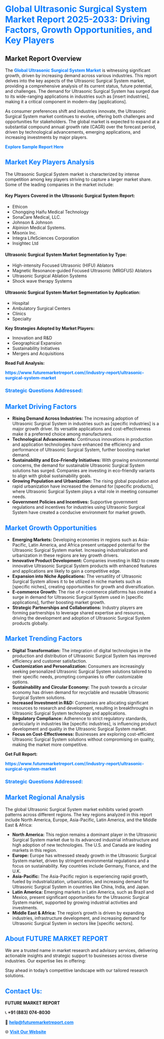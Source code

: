 <h1 style="color: #007BFF;">Global Ultrasonic Surgical System Market Report 2025-2033: Driving Factors, Growth Opportunities, and Key Players</h1>

<section id="overview">
<h2>Market Report Overview</h2>
<p>The <a href="https://www.futuremarketreport.com//industry-report/ultrasonic-surgical-system-market" style="color: #007BFF; text-decoration: none;"><strong>Global Ultrasonic Surgical System Market</strong></a> is witnessing significant growth, driven by increasing demand across various industries. This report delves into the key aspects of the Ultrasonic Surgical System market, providing a comprehensive analysis of its current status, future potential, and challenges. The demand for Ultrasonic Surgical System has surged due to its wide-ranging applications in industries such as [insert industries], making it a critical component in modern-day [applications].</p>
<p>As consumer preferences shift and industries innovate, the Ultrasonic Surgical System market continues to evolve, offering both challenges and opportunities for stakeholders. The global market is expected to expand at a substantial compound annual growth rate (CAGR) over the forecast period, driven by technological advancements, emerging applications, and increasing investments by major players.</p>
</section>

<section id="overview">
<p><a href="https://www.futuremarketreport.com//request-sample/reportId=64855" style="color: #007BFF; text-decoration: none;"><strong>Explore Sample Report Here</strong></a></p>
</section>

<section id="key-players">
<h2 style="color: #007BFF;">Market Key Players Analysis</h2>
<p>The Ultrasonic Surgical System market is characterized by intense competition among key players striving to capture a larger market share. Some of the leading companies in the market include:</p>
<h4>Key Players Covered in the Ultrasonic Surgical System Report:</h4>
<ul><li>Ethicon</li><li>Chongqing Haifu Medical Technology</li><li>SonaCare Medical, LLC.</li><li>Johnson &amp; Johnson</li><li>Alpinion Medical Systems.</li><li>Misonix Inc.</li><li>Integra LifeSciences Corporation</li><li>Insightec Ltd</li></ul>
<h4>Ultrasonic Surgical System Market Segmentation by Type:</h4>
<ul><li>High-intensity Focused Ultrasonic (HIFU) Ablators</li><li>Magnetic Resonance-guided Focused Ultrasonic (MRGFUS) Ablators</li><li>Ultrasonic Surgical Ablation Systems</li><li>Shock wave therapy Systems</li></ul>

<h4>Ultrasonic Surgical System Market Segmentation by Application:</h4>
<ul><li>Hospital</li><li>Ambulatory Surgical Centers</li><li>Clinics</li><li>Specialty</li></ul>
<p><strong>Key Strategies Adopted by Market Players:</strong></p>
<ul>
<li>Innovation and R&D</li>
<li>Geographical Expansion</li>
<li>Sustainability Initiatives</li>
<li>Mergers and Acquisitions</li>
</ul>
</section>

<section>
<p><strong>Read Full Analysis: </strong></p><a href="https://www.futuremarketreport.com//industry-report/ultrasonic-surgical-system-market" style="color: #007BFF; text-decoration: none;"><strong>https://www.futuremarketreport.com//industry-report/ultrasonic-surgical-system-market</strong></a>
<h3 style="color: #007BFF;">Strategic Questions Addressed:</h3>
</section>

<section id="driving-factors">
<h2 style="color: #007BFF;">Market Driving Factors</h2>
<ul>
<li><strong>Rising Demand Across Industries:</strong> The increasing adoption of Ultrasonic Surgical System in industries such as [specific industries] is a major growth driver. Its versatile applications and cost-effectiveness make it a preferred choice among manufacturers.</li>
<li><strong>Technological Advancements:</strong> Continuous innovations in production and application technologies have enhanced the efficiency and performance of Ultrasonic Surgical System, further boosting market demand.</li>
<li><strong>Sustainability and Eco-Friendly Initiatives:</strong> With growing environmental concerns, the demand for sustainable Ultrasonic Surgical System solutions has surged. Companies are investing in eco-friendly variants to align with global sustainability goals.</li>
<li><strong>Growing Population and Urbanization:</strong> The rising global population and rapid urbanization have increased the demand for [specific products], where Ultrasonic Surgical System plays a vital role in meeting consumer needs.</li>
<li><strong>Government Policies and Incentives:</strong> Supportive government regulations and incentives for industries using Ultrasonic Surgical System have created a conducive environment for market growth.</li>
</ul>
</section>

<section id="growth-opportunities">
<h2 style="color: #007BFF;">Market Growth Opportunities</h2>
<ul>
<li><strong>Emerging Markets:</strong> Developing economies in regions such as Asia-Pacific, Latin America, and Africa present untapped potential for the Ultrasonic Surgical System market. Increasing industrialization and urbanization in these regions are key growth drivers.</li>
<li><strong>Innovative Product Development:</strong> Companies investing in R&D to create innovative Ultrasonic Surgical System products with enhanced features and applications are likely to gain a competitive edge.</li>
<li><strong>Expansion into Niche Applications:</strong> The versatility of Ultrasonic Surgical System allows it to be utilized in niche markets such as [specific niches], creating opportunities for growth and diversification.</li>
<li><strong>E-commerce Growth:</strong> The rise of e-commerce platforms has created a surge in demand for Ultrasonic Surgical System used in [specific applications], further boosting market growth.</li>
<li><strong>Strategic Partnerships and Collaborations:</strong> Industry players are forming partnerships to leverage shared expertise and resources, driving the development and adoption of Ultrasonic Surgical System products globally.</li>
</ul>
</section>

<section id="trending-factors">
<h2 style="color: #007BFF;">Market Trending Factors</h2>
<ul>
<li><strong>Digital Transformation:</strong> The integration of digital technologies in the production and distribution of Ultrasonic Surgical System has improved efficiency and customer satisfaction.</li>
<li><strong>Customization and Personalization:</strong> Consumers are increasingly seeking personalized Ultrasonic Surgical System solutions tailored to their specific needs, prompting companies to offer customizable options.</li>
<li><strong>Sustainability and Circular Economy:</strong> The push towards a circular economy has driven demand for recyclable and reusable Ultrasonic Surgical System solutions.</li>
<li><strong>Increased Investment in R&D:</strong> Companies are allocating significant resources to research and development, resulting in breakthroughs in Ultrasonic Surgical System technology and applications.</li>
<li><strong>Regulatory Compliance:</strong> Adherence to strict regulatory standards, particularly in industries like [specific industries], is influencing product development and quality in the Ultrasonic Surgical System market.</li>
<li><strong>Focus on Cost-Effectiveness:</strong> Businesses are exploring cost-efficient Ultrasonic Surgical System solutions without compromising on quality, making the market more competitive.</li>
</ul>
</section>

<section>
<p><strong>Get Full Report: </strong></p><a href="https://www.futuremarketreport.com//industry-report/ultrasonic-surgical-system-market" style="color: #007BFF; text-decoration: none;"><strong>https://www.futuremarketreport.com//industry-report/ultrasonic-surgical-system-market</strong></a>
<h3 style="color: #007BFF;">Strategic Questions Addressed:</h3>
</section>


<section id="regional-analysis">
<h2 style="color: #007BFF;">Market Regional Analysis</h2>
<p>The global Ultrasonic Surgical System market exhibits varied growth patterns across different regions. The key regions analyzed in this report include North America, Europe, Asia-Pacific, Latin America, and the Middle East & Africa:</p>
<ul>
<li><strong>North America:</strong> This region remains a dominant player in the Ultrasonic Surgical System market due to its advanced industrial infrastructure and high adoption of new technologies. The U.S. and Canada are leading markets in this region.</li>
<li><strong>Europe:</strong> Europe has witnessed steady growth in the Ultrasonic Surgical System market, driven by stringent environmental regulations and a focus on sustainability. Key countries include Germany, France, and the U.K.</li>
<li><strong>Asia-Pacific:</strong> The Asia-Pacific region is experiencing rapid growth, fueled by industrialization, urbanization, and increasing demand for Ultrasonic Surgical System in countries like China, India, and Japan.</li>
<li><strong>Latin America:</strong> Emerging markets in Latin America, such as Brazil and Mexico, present significant opportunities for the Ultrasonic Surgical System market, supported by growing industrial activities and investments.</li>
<li><strong>Middle East & Africa:</strong> The region’s growth is driven by expanding industries, infrastructure development, and increasing demand for Ultrasonic Surgical System in sectors like [specific sectors].</li>
</ul>
</section>

<footer>
<h2 style="color: #007BFF;">About FUTURE MARKET REPORT</h2>
<p>We are a trusted name in market research and advisory services, delivering actionable insights and strategic support to businesses across diverse industries. Our expertise lies in offering:</p>

<p>Stay ahead in today’s competitive landscape with our tailored research solutions.</p>

<h2 style="color: #007BFF;">Contact Us:</h2>
<p><strong>FUTURE MARKET REPORT</strong></p>
<p>📞 <strong>+91 (883) 074-8030</strong></p>
<p>📧 <strong><a href="mailto:help@futuremarketreport.com" style="color: #007BFF;">help@futuremarketreport.com</a></strong></p>
<p>🌐 <strong><a href="https://www.futuremarketreport.com/" style="color: #007BFF;">Visit Our Website</a></strong></p>
</footer>